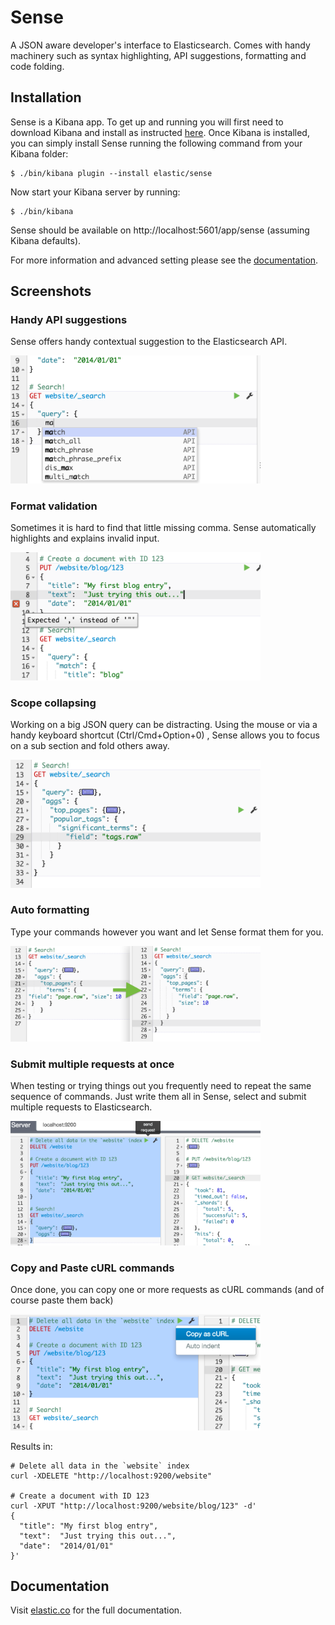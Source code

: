 Sense
=====

A JSON aware developer's interface to Elasticsearch. Comes with handy machinery such as syntax highlighting, API suggestions,
formatting and code folding.

Installation
-----

Sense is a Kibana app. To get up and running you will first need to download Kibana and install as instructed [here](https://www.elastic.co/downloads/kibana).
Once Kibana is installed, you can simply install Sense running the following command from your Kibana folder:

```
$ ./bin/kibana plugin --install elastic/sense
```

Now start your Kibana server by running:

```
$ ./bin/kibana
```

Sense should be available on http://localhost:5601/app/sense (assuming Kibana defaults).

For more information and advanced setting please see the [documentation](https://www.elastic.co/guide/en/sense/current/installing.html).


Screenshots
-----


### Handy API suggestions

Sense offers handy contextual suggestion to the Elasticsearch API.

<img src="https://github.com/elastic/sense/raw/master/docs/images/readme_api_suggestions.png" width="400px" title="API Suggestions">

### Format validation

Sometimes it is hard to find that little missing comma. Sense automatically highlights and explains invalid input.

<img src="https://github.com/elastic/sense/raw/master/docs/images/readme_errors.png" width="400px" title="Format validation">

### Scope collapsing

Working on a big JSON query can be distracting. Using the mouse or via a handy keyboard shortcut (Ctrl/Cmd+Option+0)
, Sense allows you to focus on a sub section and fold others away.

<img src="https://github.com/elastic/sense/raw/master/docs/images/readme_scope_collapsing.png" width="400px" title="Folding">

### Auto formatting

Type your commands however you want and let Sense format them for you.

<img src="https://github.com/elastic/sense/raw/master/docs/images/readme_auto_formatting_mix.png" width="400px" title="Auto formatting">

### Submit multiple requests at once

When testing or trying things out you frequently need to repeat the same sequence of commands.
Just write them all in Sense, select and submit multiple requests to Elasticsearch.

<img src="https://github.com/elastic/sense/raw/master/docs/images/readme_multiple_requests.png" width="400px" title="Multiple Requests">

### Copy and Paste cURL commands

Once done, you can copy one or more requests as cURL commands (and of course paste them back)

<img src="https://github.com/elastic/sense/raw/master/docs/images/readme_copy_as_curl.png" width="400px" title="Copy As Curl">

Results in:

```
# Delete all data in the `website` index
curl -XDELETE "http://localhost:9200/website"

# Create a document with ID 123
curl -XPUT "http://localhost:9200/website/blog/123" -d'
{
  "title": "My first blog entry",
  "text":  "Just trying this out...",
  "date":  "2014/01/01"
}'
```



Documentation
--------

Visit [elastic.co](https://www.elastic.co/guide/en/sense/current/index.html) for the full documentation.


